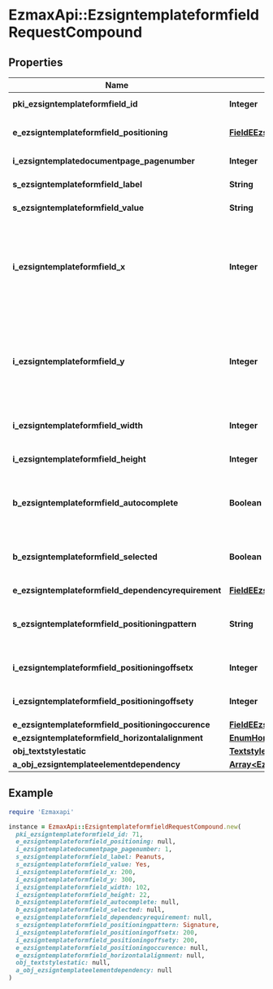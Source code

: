 # EzmaxApi::EzsigntemplateformfieldRequestCompound

## Properties

| Name | Type | Description | Notes |
| ---- | ---- | ----------- | ----- |
| **pki_ezsigntemplateformfield_id** | **Integer** | The unique ID of the Ezsigntemplateformfield | [optional] |
| **e_ezsigntemplateformfield_positioning** | [**FieldEEzsigntemplateformfieldPositioning**](FieldEEzsigntemplateformfieldPositioning.md) |  | [optional][default to &#39;PerCoordinates&#39;] |
| **i_ezsigntemplatedocumentpage_pagenumber** | **Integer** | The page number in the Ezsigntemplatedocument |  |
| **s_ezsigntemplateformfield_label** | **String** | The Label for the Ezsigntemplateformfield |  |
| **s_ezsigntemplateformfield_value** | **String** | The value for the Ezsigntemplateformfield | [optional] |
| **i_ezsigntemplateformfield_x** | **Integer** | The X coordinate (Horizontal) where to put the Ezsigntemplateformfield on the Ezsigntemplatepage.  Coordinate is calculated at 100dpi (dot per inch). So for example, if you want to put the Ezsigntemplateformfield 2 inches from the left border of the page, you would use \&quot;200\&quot; for the X coordinate. | [optional] |
| **i_ezsigntemplateformfield_y** | **Integer** | The Y coordinate (Vertical) where to put the Ezsigntemplateformfield on the Ezsigntemplatepage.  Coordinate is calculated at 100dpi (dot per inch). So for example, if you want to put the Ezsigntemplateformfield 3 inches from the top border of the page, you would use \&quot;300\&quot; for the Y coordinate. | [optional] |
| **i_ezsigntemplateformfield_width** | **Integer** | The Width of the Ezsigntemplateformfield in pixels calculated at 100 DPI |  |
| **i_ezsigntemplateformfield_height** | **Integer** | The Height of the Ezsigntemplateformfield in pixels calculated at 100 DPI  |  |
| **b_ezsigntemplateformfield_autocomplete** | **Boolean** | Whether the Ezsigntemplateformfield allows the use of the autocomplete of the browser.  This can only be set if eEzsigntemplateformfieldgroupType is **Text** | [optional] |
| **b_ezsigntemplateformfield_selected** | **Boolean** | Whether the Ezsigntemplateformfield is selected or not by default.  This can only be set if eEzsigntemplateformfieldgroupType is **Checkbox** or **Radio** | [optional] |
| **e_ezsigntemplateformfield_dependencyrequirement** | [**FieldEEzsigntemplateformfieldDependencyrequirement**](FieldEEzsigntemplateformfieldDependencyrequirement.md) |  | [optional] |
| **s_ezsigntemplateformfield_positioningpattern** | **String** | The string pattern to search for the positioning. **This is not a regexp**  This will be required if **eEzsigntemplateformfieldPositioning** is set to **PerCoordinates** | [optional] |
| **i_ezsigntemplateformfield_positioningoffsetx** | **Integer** | The offset X  This will be required if **eEzsigntemplateformfieldPositioning** is set to **PerCoordinates** | [optional] |
| **i_ezsigntemplateformfield_positioningoffsety** | **Integer** | The offset Y  This will be required if **eEzsigntemplateformfieldPositioning** is set to **PerCoordinates** | [optional] |
| **e_ezsigntemplateformfield_positioningoccurence** | [**FieldEEzsigntemplateformfieldPositioningoccurence**](FieldEEzsigntemplateformfieldPositioningoccurence.md) |  | [optional] |
| **e_ezsigntemplateformfield_horizontalalignment** | [**EnumHorizontalalignment**](EnumHorizontalalignment.md) |  | [optional] |
| **obj_textstylestatic** | [**TextstylestaticRequestCompound**](TextstylestaticRequestCompound.md) |  | [optional] |
| **a_obj_ezsigntemplateelementdependency** | [**Array&lt;EzsigntemplateelementdependencyRequestCompound&gt;**](EzsigntemplateelementdependencyRequestCompound.md) |  | [optional] |

## Example

```ruby
require 'Ezmaxapi'

instance = EzmaxApi::EzsigntemplateformfieldRequestCompound.new(
  pki_ezsigntemplateformfield_id: 71,
  e_ezsigntemplateformfield_positioning: null,
  i_ezsigntemplatedocumentpage_pagenumber: 1,
  s_ezsigntemplateformfield_label: Peanuts,
  s_ezsigntemplateformfield_value: Yes,
  i_ezsigntemplateformfield_x: 200,
  i_ezsigntemplateformfield_y: 300,
  i_ezsigntemplateformfield_width: 102,
  i_ezsigntemplateformfield_height: 22,
  b_ezsigntemplateformfield_autocomplete: null,
  b_ezsigntemplateformfield_selected: null,
  e_ezsigntemplateformfield_dependencyrequirement: null,
  s_ezsigntemplateformfield_positioningpattern: Signature,
  i_ezsigntemplateformfield_positioningoffsetx: 200,
  i_ezsigntemplateformfield_positioningoffsety: 200,
  e_ezsigntemplateformfield_positioningoccurence: null,
  e_ezsigntemplateformfield_horizontalalignment: null,
  obj_textstylestatic: null,
  a_obj_ezsigntemplateelementdependency: null
)
```

